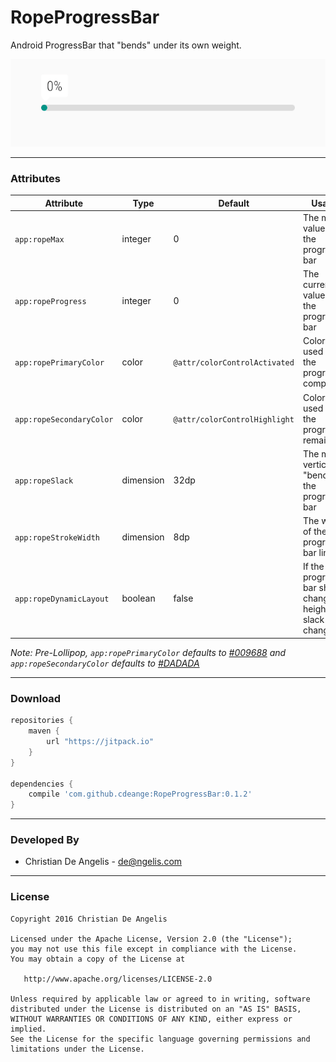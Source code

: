 # RopeProgressBar

Android ProgressBar that "bends" under its own weight.

![RopeProgressBar Animation](ropeprogressbar.gif)

---
### Attributes

| Attribute                | Type      | Default                       | Usage                                                        |
| ------------------------ | --------- | ----------------------------- | ------------------------------------------------------------ |
| `app:ropeMax`            | integer   | 0                             | The max value of the progress bar                            |
| `app:ropeProgress`       | integer   | 0                             | The current value of the progress bar                        |
| `app:ropePrimaryColor`   | color     | `@attr/colorControlActivated` | Color used for the progress completed                        |
| `app:ropeSecondaryColor` | color     | `@attr/colorControlHighlight` | Color used for the progress remaining                        |
| `app:ropeSlack`          | dimension | 32dp                          | The max vertical "bend" of the progress bar                  |
| `app:ropeStrokeWidth`    | dimension | 8dp                           | The width of the progress bar line                           |
| `app:ropeDynamicLayout`  | boolean   | false                         | If the progress bar should change in height as slack changes |

*Note: Pre-Lollipop, `app:ropePrimaryColor` defaults to [#009688](http://www.color-hex.com/color/009688) and `app:ropeSecondaryColor` defaults to [#DADADA](http://www.color-hex.com/color/dadada)*


---
### Download

```groovy
repositories {
    maven {
        url "https://jitpack.io"
    }
}

dependencies {
    compile 'com.github.cdeange:RopeProgressBar:0.1.2'
}
```

---
### Developed By
- Christian De Angelis - <de@ngelis.com>

---
### License

```
Copyright 2016 Christian De Angelis

Licensed under the Apache License, Version 2.0 (the "License");
you may not use this file except in compliance with the License.
You may obtain a copy of the License at

   http://www.apache.org/licenses/LICENSE-2.0

Unless required by applicable law or agreed to in writing, software
distributed under the License is distributed on an "AS IS" BASIS,
WITHOUT WARRANTIES OR CONDITIONS OF ANY KIND, either express or implied.
See the License for the specific language governing permissions and
limitations under the License.
```
